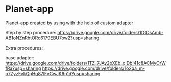 # Planet-app
 Planet-app created by using with the help of custom adapter

 Step by step procedure:
                https://drive.google.com/drive/folders/1fGDsAmb-AB1oNZnRhtORc6179EBU7ow2?usp=sharing

 Extra procedures:
     
 base adapter: https://drive.google.com/drive/folders/1TZ_7JAy2bXEb_qiDbI41c8ACMyOrWfRa?usp=sharing
               https://drive.google.com/drive/folders/1o2qa_m-o7ZyzFvkQpHq87lFvCwJK6p1d?usp=sharing
               
 
